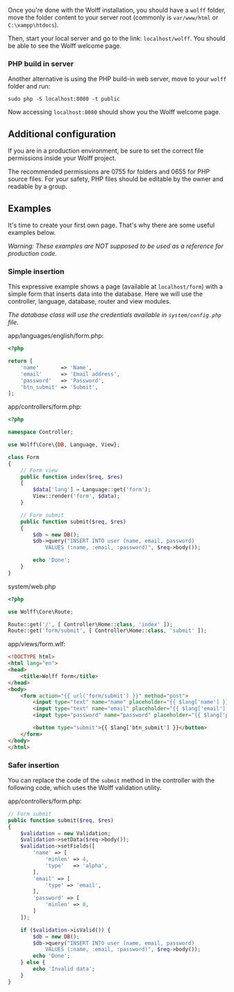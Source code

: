 Once you're done with the Wolff installation, you should have a `wolff` folder, move the folder content to your server root (commonly is `var/www/html` or `C:\xampp\htdocs`).

Then, start your local server and go to the link: `localhost/wolff`. You should be able to see the Wolff welcome page.

### PHP build in server

Another alternative is using the PHP build-in web server, move to your `wolff` folder and run:

`sudo php -S localhost:8080 -t public`

Now accessing `localhost:8080` should show you the Wolff welcome page.

## Additional configuration

If you are in a production environment, be sure to set the correct file permissions inside your Wolff project.

The recommended permissions are 0755 for folders and 0655 for PHP source files. For your safety, PHP files should be editable by the owner and readable by a group.

## Examples

It's time to create your first own page. That's why there are some useful examples below.

_Warning: These examples are NOT supposed to be used as a reference for production code._

### Simple insertion

This expressive example shows a page (available at `localhost/form`) with a simple form that inserts data into the database. Here we will use the controller, language, database, router and view modules.

_The database class will use the credentials available in `system/config.php` file._

app/languages/english/form.php:
```php
<?php

return [
    'name'       => 'Name',
    'email'      => 'Email address',
    'password'   => 'Password',
    'btn_submit' => 'Submit',
];
```

app/controllers/form.php:
```php
<?php

namespace Controller;

use Wolff\Core\{DB, Language, View};

class Form
{
    // Form view
    public function index($req, $res)
    {
        $data['lang'] = Language::get('form');
        View::render('form', $data);
    }

    // Form submit
    public function submit($req, $res)
    {
        $db = new DB();
        $db->query("INSERT INTO user (name, email, password)
            VALUES (:name, :email, :password)", $req->body());

        echo 'Done';
    }
}
```

system/web.php
```php
<?php

use Wolff\Core\Route;

Route::get('/', [ Controller\Home::class, 'index' ]);
Route::get('form/submit', [ Controller\Home::class, 'submit' ]);
```

app/views/form.wlf:
```html
<!DOCTYPE html>
<html lang="en">
<head>
    <title>Wolff form</title>
</head>
<body>
    <form action="{{ url('form/submit') }}" method="post">
        <input type="text" name="name" placeholder="{{ $lang['name'] }}">
        <input type="text" name="email" placeholder="{{ $lang['email'] }}">
        <input type="password" name="password" placeholder="{{ $lang['password'] }}">

        <button type="submit">{{ $lang['btn_submit'] }}</button>
    </form>
</body>
</html>
```

### Safer insertion

You can replace the code of the `submit` method in the controller with the following code, which uses the Wolff validation utility.

app/controllers/form.php:
```php
// Form submit
public function submit($req, $res)
{
    $validation = new Validation;
    $validation->setData($req->body());
    $validation->setFields([
        'name' => [
            'minlen' => 4,
            'type'   => 'alpha',
        ],
        'email' => [
            'type' => 'email',
        ],
        'password' => [
            'minlen' => 8,
        ]
    ]);

    if ($validation->isValid()) {
        $db = new DB();
        $db->query("INSERT INTO user (name, email, password)
            VALUES (:name, :email, :password)", $req->body());
        echo 'Done';
    } else {
        echo 'Invalid data';
    }
}
```
